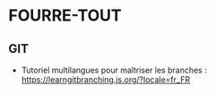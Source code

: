 # FOURRE-TOUT

## GIT

* Tutoriel multilangues pour maîtriser les branches : https://learngitbranching.js.org/?locale=fr_FR
